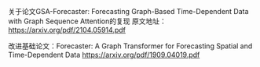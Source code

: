 关于论文GSA-Forecaster: Forecasting Graph-Based Time-Dependent Data with Graph Sequence Attention的复现
原文地址：https://arxiv.org/pdf/2104.05914.pdf

改进基础论文：Forecaster: A Graph Transformer for Forecasting Spatial and Time-Dependent Data
https://arxiv.org/pdf/1909.04019.pdf